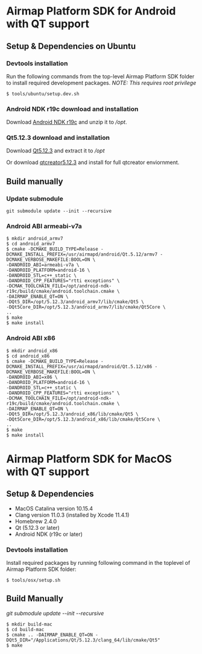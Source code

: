 # Airmap Platform SDK for Android with QT support

## Setup & Dependencies on Ubuntu

### Devtools installation

Run the following commands from the top-level Airmap Platform SDK folder to install required development packages. _NOTE: This requires root privilege_

```
$ tools/ubuntu/setup.dev.sh
```

### Android NDK r19c download and installation

Download [Android NDK r19c](https://dl.google.com/android/repository/android-ndk-r19c-linux-x86_64.zip) and unzip it to _/opt_.

### Qt5.12.3 download and installation

Download [Qt5.12.3](https://2c70f0fa-1d5f-fbbd-e789-ead53fd00456.s3.eu-central-1.amazonaws.com/CI/datapilot/qt_5_12_3.tar.gz) and extract it to _/opt_

Or download [qtcreator5.12.3](http://download.qt.io/archive/qt/5.12/5.12.3/) and install for full qtcreator enviornment.

## Build manually

### Update submodule

```
git submodule update --init --recursive
```

### Android ABI armeabi-v7a

```
$ mkdir android_armv7
$ cd android_armv7
$ cmake -DCMAKE_BUILD_TYPE=Release -DCMAKE_INSTALL_PREFIX=/usr/airmapd/android/Qt.5.12/armv7 -DCMAKE_VERBOSE_MAKEFILE:BOOL=ON \
-DANDROID_ABI=armeabi-v7a \
-DANDROID_PLATFORM=android-16 \
-DANDROID_STL=c++_static \
-DANDROID_CPP_FEATURES="rtti exceptions" \
-DCMAK_TOOLCHAIN_FILE=/opt/android-ndk-r19c/build/cmake/android.toolchain.cmake \
-DAIRMAP_ENABLE_QT=ON \
-DQt5_DIR=/opt/5.12.3/android_armv7/lib/cmake/Qt5 \
-DQt5Core_DIR=/opt/5.12.3/android_armv7/lib/cmake/Qt5Core \
..
$ make
$ make install
```

### Android ABI x86

```
$ mkdir android_x86
$ cd android_x86
$ cmake -DCMAKE_BUILD_TYPE=Release -DCMAKE_INSTALL_PREFIX=/usr/airmapd/android/Qt.5.12/x86 -DCMAKE_VERBOSE_MAKEFILE:BOOL=ON \
-DANDROID_ABI=x86 \
-DANDROID_PLATFORM=android-16 \
-DANDROID_STL=c++_static \
-DANDROID_CPP_FEATURES="rtti exceptions" \
-DCMAK_TOOLCHAIN_FILE=/opt/android-ndk-r19c/build/cmake/android.toolchain.cmake \
-DAIRMAP_ENABLE_QT=ON \
-DQt5_DIR=/opt/5.12.3/android_x86/lib/cmake/Qt5 \
-DQt5Core_DIR=/opt/5.12.3/android_x86/lib/cmake/Qt5Core \
..
$ make
$ make install
```

# Airmap Platform SDK for MacOS with QT support

## Setup & Dependencies

- MacOS Catalina version 10.15.4
- Clang version 11.0.3 (installed by Xcode 11.4.1)
- Homebrew 2.4.0
- Qt (5.12.3 or later)
- Android NDK (r19c or later)

### Devtools installation

Install required packages by running following command in the toplevel of Airmap Platform SDK folder:

```
$ tools/osx/setup.sh
```

## Build Manually

_git submodule update --init --recursive_

```
$ mkdir build-mac
$ cd build-mac
$ cmake .. -DAIRMAP_ENABLE_QT=ON -DQt5_DIR="/Applications/Qt/5.12.3/clang_64/lib/cmake/Qt5"
$ make
```
